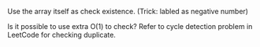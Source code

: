 Use the array itself as check existence. (Trick: labled as negative number)

Is it possible to use extra O(1) to check? Refer to cycle detection problem in LeetCode for checking duplicate.
